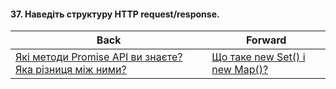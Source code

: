#### 37. Наведіть структуру HTTP request/response.



| Back | Forward |
|---|---|
| [Які методи Promise API ви знаєте? Яка різниця між ними?](/ua/junior/javascript/what-methods-of-the-promise-api-do-you-know-and-what-is-the-difference-between-them.md)  | [Що таке new Set() і new Map()?](/ua/junior/javascript/what-is-the-purpose-of-new-set-and-new-map.md) |